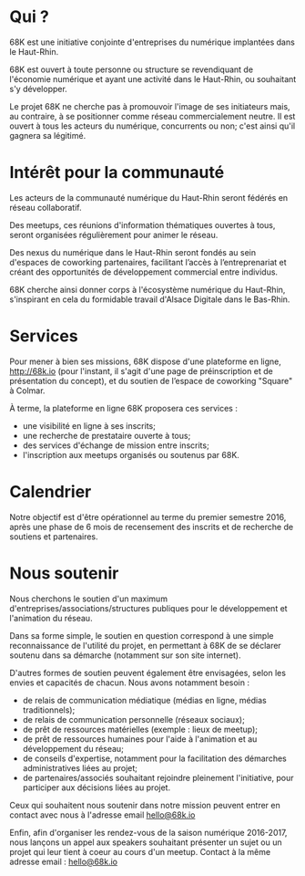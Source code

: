 # Qui ?

68K est une initiative conjointe d'entreprises du numérique implantées dans le Haut-Rhin.

68K est ouvert à toute personne ou structure se revendiquant de l'économie numérique et ayant une activité dans le Haut-Rhin, ou souhaitant s'y développer.

Le projet 68K ne cherche pas à promouvoir l'image de ses initiateurs mais, au contraire, à se positionner comme réseau commercialement neutre. Il est ouvert à tous les acteurs du numérique, concurrents ou non; c'est ainsi qu'il gagnera sa légitimé.

# Intérêt pour la communauté

Les acteurs de la communauté numérique du Haut-Rhin seront fédérés en réseau collaboratif.

Des meetups, ces réunions d'information thématiques ouvertes à tous, seront organisées régulièrement pour animer le réseau.

Des nexus du numérique dans le Haut-Rhin seront fondés au sein d'espaces de coworking partenaires, facilitant l’accès à l’entreprenariat et créant des opportunités de développement commercial entre individus.

68K cherche ainsi donner corps à l'écosystème numérique du Haut-Rhin, s'inspirant en cela du formidable travail d'Alsace Digitale dans le Bas-Rhin.

# Services

Pour mener à bien ses missions, 68K dispose d'une plateforme en ligne, http://68k.io (pour l'instant, il s'agit d'une page de préinscription et de présentation du concept), et du soutien de l’espace de coworking "Square" à Colmar.

À terme, la plateforme en ligne 68K proposera ces services :

* une visibilité en ligne à ses inscrits;
* une recherche de prestataire ouverte à tous;
* des services d'échange de mission entre inscrits;
* l'inscription aux meetups organisés ou soutenus par 68K.

# Calendrier

Notre objectif est d'être opérationnel au terme du premier semestre 2016, après une phase de 6 mois de recensement des inscrits et de recherche de soutiens et partenaires.

# Nous soutenir

Nous cherchons le soutien d'un maximum d'entreprises/associations/structures publiques pour le développement et l'animation du réseau.

Dans sa forme simple, le soutien en question correspond à une simple reconnaissance de l'utilité du projet, en permettant à 68K de se déclarer soutenu dans sa démarche (notamment sur son site internet).

D'autres formes de soutien peuvent également être envisagées, selon les envies et capacités de chacun. Nous avons notamment besoin :

* de relais de communication médiatique (médias en ligne, médias traditionnels);
* de relais de communication personnelle (réseaux sociaux);
* de prêt de ressources matérielles (exemple : lieux de meetup);
* de prêt de ressources humaines pour l'aide à l'animation et au développement du réseau;
* de conseils d'expertise, notamment pour la facilitation des démarches administratives liées au projet;
* de partenaires/associés souhaitant rejoindre pleinement l'initiative, pour participer aux décisions liées au projet.

Ceux qui souhaitent nous soutenir dans notre mission peuvent entrer en contact avec nous à l'adresse email hello@68k.io

Enfin, afin d'organiser les rendez-vous de la saison numérique 2016-2017, nous lançons un appel aux speakers souhaitant présenter un sujet ou un projet qui leur tient à coeur au cours d'un meetup. Contact à la même adresse email : hello@68k.io
